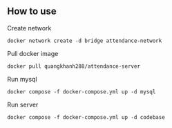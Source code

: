 ## How to use
Create network 
```
docker network create -d bridge attendance-network
```
Pull docker image
```
docker pull quangkhanh288/attendance-server
```
Run mysql
```
docker compose -f docker-compose.yml up -d mysql
```
Run server
```
docker compose -f docker-compose.yml up -d codebase
```
